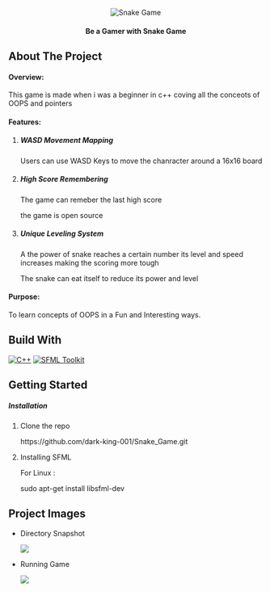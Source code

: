 <p align="center">
  <img src="https://img.shields.io/badge/Snake%20Game-A%20game%20made%20with%20passion%20by%20a%20beginner-green?style=flat&logo=SG" alt="Snake Game" />
</p>
<p align="center">
    <h4 align="center">Be a Gamer with Snake Game</h4>
</p>
<h2>About The Project</h2>
<h4>Overview:</h4>
<p>
This game is made when i was a beginner in c++ coving all the conceots of OOPS and pointers
</p>
<h4>Features:</h4>
<ol>
  <li>
    <h5>WASD Movement Mapping</h5>
    <p>Users can use WASD Keys to move the chanracter around a 16x16 board</p>
  </li>
  <li>
    <h5>High Score Remembering</h5>
    <p>The game can remeber the last high score</p>
    <p>the game is open source</p>
  </li>
  <li>
    <h5>Unique Leveling System</h5>
    <p>A the power of snake reaches a certain number its level and speed increases making the scoring more tough</p>
    <p>The snake can eat itself to reduce its power and level</p>
  </li>
</ol>
<h4>Purpose:</h4>
<p>To learn concepts of OOPS in a Fun and Interesting ways.</p>
<h2>Build With</h2>
<a href="https://devdocs.io/cpp/"><img src="https://w7.pngwing.com/pngs/579/803/png-transparent-the-c-programming-language-programmer-computer-programming-programming-blue-logo-computer-program-thumbnail.png" alt="C++" /></a>
<a href="https://www.sfml-dev.org/"><img src="https://www.sfml-dev.org/images/logo.png" alt="SFML Toolkit" /></a>
<h2>Getting Started</h2>
<h5>Installation</h5>
<ol>
  <li>
    <p>Clone the repo</p>
    <p>https://github.com/dark-king-001/Snake_Game.git</p>
  </li>
  <li>
    <p>Installing SFML</p>
    <p>For Linux : </p>
    <p>sudo apt-get install libsfml-dev</p>
  </li>
</ol>
<h2>Project Images</h2>
<ul>
  <li>
    <p>Directory Snapshot</p>
    <img src="https://github.com/rajat62/Adventure_Addicts/assets/107788563/d7d6c17b-1798-4e68-b11d-253bff647f97"/>
  </li>
  <li>
    <p>Running Game</p>
    <img src="https://github.com/rajat62/Adventure_Addicts/assets/107788563/2deb8a51-5360-494f-87e7-6ef0b1215680"/>
  </li>
</ul>